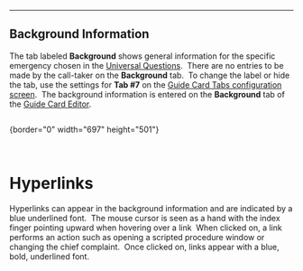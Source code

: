   ----------------------------
  **Background Information**
  ----------------------------

The tab labeled **Background** shows general information for the
specific emergency chosen in the [Universal
Questions](General%20Questions.htm).  There are no entries to be made by
the call-taker on the **Background** tab.  To change the label or hide
the tab, use the settings for **Tab #7** on the [Guide Card Tabs
configuration screen](Guide%20Card%20Tabs%20Settings.htm).  The
background information is entered on the **Background** tab of the
[Guide Card Editor](Guide%20Card%20Editor.htm).

<figure><img src=".gitbook/assets/Background%20Information_files/image001.png" alt=""><figcaption></figcaption></figure>{border="0" width="697"
height="501"}

 

# Hyperlinks

Hyperlinks can appear in the background information and are indicated by
a blue underlined font.  The mouse cursor is seen as a hand with the
index finger pointing upward when hovering over a link  When clicked on,
a link performs an action such as opening a scripted procedure window or
changing the chief complaint.  Once clicked on, links appear with a
blue, bold, underlined font.
